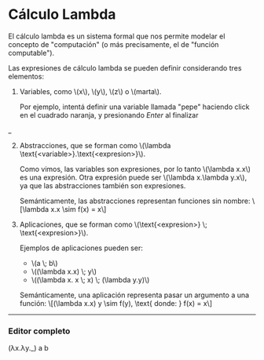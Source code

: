 <link rel="stylesheet" href="styles.css">
<script src='https://cdnjs.cloudflare.com/ajax/libs/mathjax/2.7.5/MathJax.js?config=TeX-MML-AM_CHTML' async></script>

# Cálculo Lambda

<div id="contenedor">

El cálculo lambda es un sistema formal que nos permite modelar el concepto de "computación"
(o más precisamente, el de "función computable").

Las expresiones de cálculo lambda se pueden definir considerando tres elementos:
1. Variables, como \\(x\\), \\(y\\), \\(z\\) o \\(marta\\).

    Por ejemplo, intentá definir una variable llamada "pepe" haciendo click en el cuadrado naranja, y presionando _Enter_ al finalizar <img style="vertical-align: text-bottom; height: 1em;" src="https://twemoji.maxcdn.com/36x36/1f447.png" />

<div class="lambda only-variables without-undo without-evaluate">
_
</div>

2. Abstracciones, que se forman como \\(\lambda \text{\<variable\>}.\text{\<expresion\>}\\).

    Como vimos, las variables son expresiones, por lo tanto \\(\lambda x.x\\) es una expresión.
    Otra expresión puede ser \\(\lambda x.\lambda y.x\\), ya que las abstracciones también son expresiones.
    
    Semánticamente, las abstracciones representan funciones sin nombre:
    \\[\lambda x.x \sim f(x) = x\\]

3. Aplicaciones, que se forman como \\(\text{\<expresion\>} \\; \text{\<expresion\>}\\).

    Ejemplos de aplicaciones pueden ser:
    - \\(a \\; b\\)
    - \\((\lambda x.x) \\; y\\)
    - \\((\lambda x. x \\; x) \\; (\lambda y.y)\\)
    
    Semánticamente, una aplicación representa pasar un argumento a una función:
    \\[(\lambda x.x) y \sim f(y), \text{ donde: } f(x) = x\\]

---

### Editor completo

<div class="lambda">
(λx.λy._) a b
</div>

</div>

<script src="bundle.js"></script>
